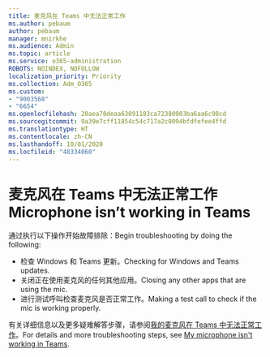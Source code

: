 ```yaml
---
title: 麦克风在 Teams 中无法正常工作
ms.author: pebaum
author: pebaum
manager: mnirkhe
ms.audience: Admin
ms.topic: article
ms.service: o365-administration
ROBOTS: NOINDEX, NOFOLLOW
localization_priority: Priority
ms.collection: Adm_O365
ms.custom:
- "9003568"
- "6654"
ms.openlocfilehash: 20aea78deaa63091183ca72380903ba6aa6c98cd
ms.sourcegitcommit: 9a39e7cff11854c54c717a2c0094bfdfefee4ffd
ms.translationtype: HT
ms.contentlocale: zh-CN
ms.lasthandoff: 10/01/2020
ms.locfileid: "48334060"
---
```

# <a name="microphone-isnt-working-in-teams"></a><span data-ttu-id="570e9-102">麦克风在 Teams 中无法正常工作</span><span class="sxs-lookup"><span data-stu-id="570e9-102">Microphone isn’t working in Teams</span></span>

<span data-ttu-id="570e9-103">通过执行以下操作开始故障排除：</span><span class="sxs-lookup"><span data-stu-id="570e9-103">Begin troubleshooting by doing the following:</span></span>

- <span data-ttu-id="570e9-104">检查 Windows 和 Teams 更新。</span><span class="sxs-lookup"><span data-stu-id="570e9-104">Checking for Windows and Teams updates.</span></span>
- <span data-ttu-id="570e9-105">关闭正在使用麦克风的任何其他应用。</span><span class="sxs-lookup"><span data-stu-id="570e9-105">Closing any other apps that are using the mic.</span></span>
- <span data-ttu-id="570e9-106">进行测试呼叫检查麦克风是否正常工作。</span><span class="sxs-lookup"><span data-stu-id="570e9-106">Making a test call to check if the mic is working properly.</span></span>

<span data-ttu-id="570e9-107">有关详细信息以及更多疑难解答步骤，请参阅[我的麦克风在 Teams 中无法正常工作](https://support.microsoft.com/office/666d1123-9dd0-4a31-ad2e-a758b204f33a)。</span><span class="sxs-lookup"><span data-stu-id="570e9-107">For details and more troubleshooting steps, see [My microphone isn't working in Teams](https://support.microsoft.com/office/666d1123-9dd0-4a31-ad2e-a758b204f33a).</span></span>

